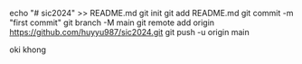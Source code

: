 echo "# sic2024" >> README.md
git init
git add README.md
git commit -m "first commit"
git branch -M main
git remote add origin https://github.com/huyyu987/sic2024.git
git push -u origin main

oki khong

